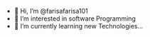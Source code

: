- 👋 Hi, I’m @farisafarisa101
- 👀 I’m interested in software Programming
- 🌱 I’m currently learning new Technologies...


<!---
farisafarisa101/farisafarisa101 is a ✨ special ✨ repository because its `README.md` (this file) appears on your GitHub profile.
You can click the Preview link to take a look at your changes.
--->
